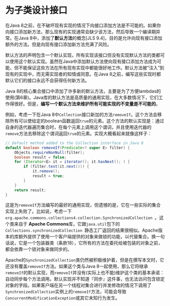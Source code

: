 #  为子类设计接口

在Java 8之前，在不破坏现有实现的情况下向接口添加方法是不可能的。如果你向接口添加新方法，那么现有的实现通常会缺少该方法，然后导致一个编译期异常。在Java 8中，添加了**默认方法**的概念[JLS 9.4]，目的是允许向现有接口添加额外的方法。但是向现有接口添加新方法充满了风险。

默认方法的声明包含一个默认实现，所有实现该接口但没有实现默认方法的类都可以使用这个默认实现。虽然在Java中添加默认方法使向现有接口添加方法成为可能，但不能保证这些方法在所有现有实现中都能很好地工作。默认方法被“注入”到现有的实现中，而无需实现者的知情或同意。在Java 8之前，编写这些实现时都默认它们的接口永远不会获得任何新方法。

Java 8的核心集合接口中添加了许多新的默认方法，主要是为了方便lambdas的使用(第6章)。Java库的默认方法是高质量的通用实现，在大多数情况下，它们工作得很好。但是，**编写一个默认方法来维护所有可能实现的不变量是不可能的**。

例如，考虑一下在Java 8中`Collection`接口新加的方法`removeIf`。这个方法会移除所有可以使给定的boolean函数返回`true`的元素。这个方法的默认实现是：通过自身的迭代器遍历集合时，在每个元素上调用这个谓词，并且使用迭代器的`remove`方法去移除这个谓词返回`true`的元素。实现大概看起来就像这样子：

```java
// Default method added to the Collection interface in Java 8
default boolean removeIf(Predicate<? super E> filter) {
    Objects.requireNonNull(filter);
    boolean result = false;
    for (Iterator<E> it = iterator(); it.hasNext(); ) {
        if (filter.test(it.next())) {
            it.remove();
            result = true;
        }
    }
    return result;
}
```

这是为`removeIf`方法编写的最好的通用实现，但遗憾的是，它在一些实际的集合实现上失败了。比如说，考虑一下`org.apache.commons.collections4.collection.SynchronizedCollection `。这个类来自于 **Apache Commons**库，它跟`java.util`包下的`Collections.synchronizedCollection `静态工厂返回的结果很相似。Apache版本的库额外提供了使用一个客户端提供的对象来做锁的功能，以代替集合。换一句话说，它是一个包装器类（条款18），它所有的方法在委托给被包装的对象之前，都会依靠一个锁对象来做同步的。

Apache的`SynchronizedCollection`类仍然被积极维护着，但是在撰写本文时，它还没有覆盖`removeIf`方法。如果这个类与Java 8一起使用，那么它将继承`removeIf`的默认实现，而`removeIf`并没有(实际上也不能)维护这个类的基本承诺：自动同步每个方法调用。默认实现并不知道『同步』这件事，也无法访问包含锁定对象的字段。如果客户端在另一个线程对集合进行并发修改的情况下调用了`SynchronizedCollection`实例上的`removeIf`方法，可能会导致`ConcurrentModificationException`或其它未知行为发生。